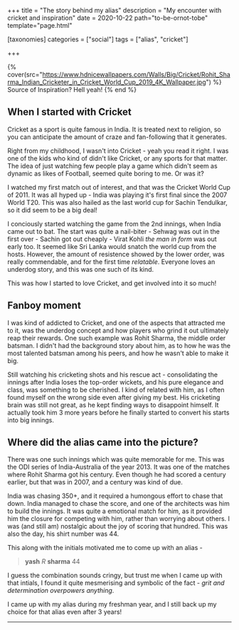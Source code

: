+++
title = "The story behind my alias"
description = "My encounter with cricket and inspiration"
date = 2020-10-22
path="to-be-ornot-tobe"
template="page.html"

[taxonomies]
categories = ["social"]
tags = ["alias", "cricket"]

+++

{% cover(src="https://www.hdnicewallpapers.com/Walls/Big/Cricket/Rohit_Sharma_Indian_Cricketer_in_Cricket_World_Cup_2019_4K_Wallpaper.jpg") %}
Source of Inspiration? Hell yeah!
{% end %}

## When I started with Cricket

Cricket as a sport is quite famous in India. It is treated next to religion, so you can anticipate the amount
of craze and fan-following that it generates.

Right from my childhood, I wasn't into Cricket - yeah you read it right. I was one of the kids who kind of didn't
like Cricket, or any sports for that matter. The idea of just watching few people play a game which didn't seem as
dynamic as likes of Football, seemed quite boring to me. Or was it?

I watched my first match out of interest, and that was the Cricket World Cup of 2011. It was all hyped up - India was
playing it's first final since the 2007 World T20. This was also hailed as the last world cup for Sachin Tendulkar, so
it did seem to be a big deal!

I conciously started watching the game from the 2nd innings, when India came out to bat. The start was quite a nail-biter - Sehwag was out in the first over - Sachin got out cheaply - Virat Kohli _the man in form_ was out early too. It seemed like Sri Lanka would snatch the world cup from the hosts. However, the amount of resistence showed by the lower order, was really commendable, and for the first time _relatable_. Everyone loves an underdog story, and this was one such of its kind.

This was how I started to love Cricket, and get involved into it so much!

## Fanboy moment

I was kind of addicted to Cricket, and one of the aspects that attracted me to it, was the underdog concept and how players who grind it out ultimately reap their rewards. One such example was Rohit Sharma, the middle order batsman.
I didn't had the background story about him, as to how he was the most talented batsman among his peers, and how he wasn't able to make it big.

Still watching his cricketing shots and his rescue act - consolidating the innings after India loses the top-order wickets, and his pure elegance and class, was something to be cherished. I kind of related with him, as I often found myself on the wrong side even after giving my best. His cricketing brain was still not great, as he kept finding ways
to disappoint himself. It actually took him 3 more years before he finally started to convert his starts into big innings.

## Where did the alias came into the picture?

There was one such innings which was quite memorable for me. This was the ODI series of India-Australia of the year 2013. It was one of the matches where Rohit Sharma got his century. Even though he had scored a century earlier, but that was in 2007, and a century was kind of due.

India was chasing 350+, and it required a humongous effort to chase that down. India managed to chase the score, and one of the architects was him to build the innings. It was quite a emotional match for him, as it provided him the closure for competing with him, rather than worrying about others. I was (and still am) nostalgic about the joy of scoring that hundred. This was also the day, his shirt number was 44.

This along with the initials motivated me to come up with an alias -

> **yash** _R_ **sharma** 44

I guess the combination sounds cringy, but trust me when I came up with that intials, I found it quite mesmerising and
symbolic of the fact - _grit and determination overpowers anything_.

I came up with my alias during my freshman year, and I still back up my choice for that alias even after 3 years!

---
